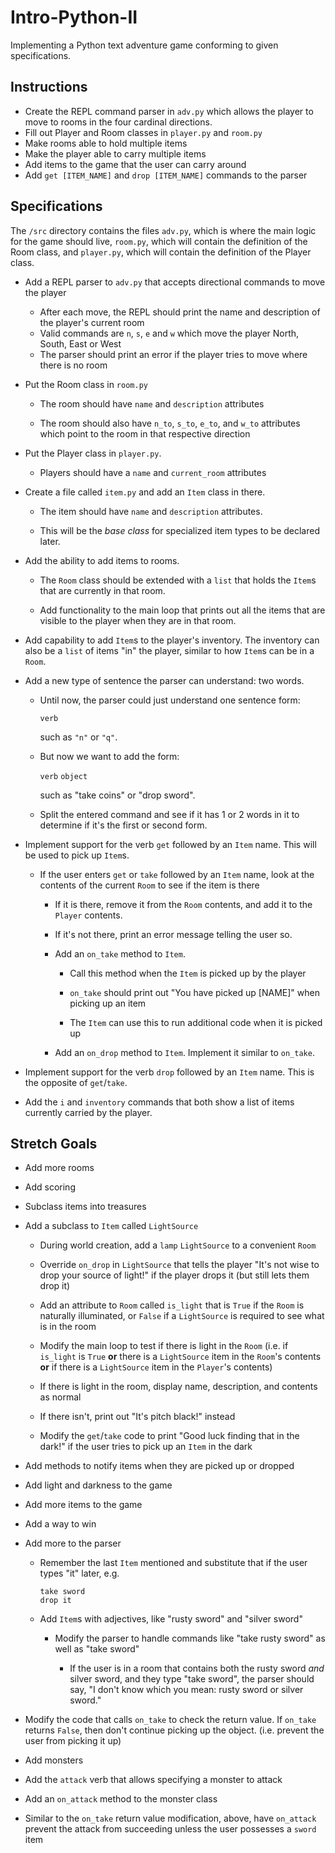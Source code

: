 # Intro-Python-II

Implementing a Python text adventure game conforming to given specifications.

## Instructions

* Create the REPL command parser in `adv.py` which allows the player to move to rooms
  in the four cardinal directions.
* Fill out Player and Room classes in `player.py` and `room.py`
* Make rooms able to hold multiple items
* Make the player able to carry multiple items
* Add items to the game that the user can carry around
* Add `get [ITEM_NAME]` and `drop [ITEM_NAME]` commands to the parser

## Specifications

The `/src` directory contains the files `adv.py`, which is where the main logic for the game should live, `room.py`, which will contain the definition of the Room class, and `player.py`, which will contain the definition of the Player class.


* Add a REPL parser to `adv.py` that accepts directional commands to move the player
  * After each move, the REPL should print the name and description of the player's current room
  * Valid commands are `n`, `s`, `e` and `w` which move the player North, South, East or West
  * The parser should print an error if the player tries to move where there is no room

* Put the Room class in `room.py`

  * The room should have `name` and `description` attributes

  * The room should also have `n_to`, `s_to`, `e_to`, and `w_to` attributes
    which point to the room in that respective direction

* Put the Player class in `player.py`.
  * Players should have a `name` and `current_room` attributes


* Create a file called `item.py` and add an `Item` class in there.

  * The item should have `name` and `description` attributes.

  * This will be the _base class_ for specialized item types to be declared
    later.

* Add the ability to add items to rooms.

  * The `Room` class should be extended with a `list` that holds the `Item`s
    that are currently in that room.

  * Add functionality to the main loop that prints out all the items that are
    visible to the player when they are in that room.

* Add capability to add `Item`s to the player's inventory. The inventory can
  also be a `list` of items "in" the player, similar to how `Item`s can be in a
  `Room`.

* Add a new type of sentence the parser can understand: two words.

  * Until now, the parser could just understand one sentence form:

     `verb`

    such as `"n"` or `"q"`.

  * But now we want to add the form:

    `verb` `object`

    such as "take coins" or "drop sword".

  * Split the entered command and see if it has 1 or 2 words in it to determine
    if it's the first or second form.

* Implement support for the verb `get` followed by an `Item` name. This will be
  used to pick up `Item`s.

  * If the user enters `get` or `take` followed by an `Item` name, look at the
    contents of the current `Room` to see if the item is there

     * If it is there, remove it from the `Room` contents, and add it to the
       `Player` contents.

     * If it's not there, print an error message telling the user so.

     * Add an `on_take` method to `Item`.

        * Call this method when the `Item` is picked up by the player

        * `on_take` should print out "You have picked up [NAME]" when picking up an item

        * The `Item` can use this to run additional code when it is picked up

     * Add an `on_drop` method to `Item`. Implement it similar to `on_take`.

* Implement support for the verb `drop` followed by an `Item` name. This is the
  opposite of `get`/`take`.

* Add the `i` and `inventory` commands that both show a list of items currently
  carried by the player.

## Stretch Goals

* Add more rooms

* Add scoring

* Subclass items into treasures

* Add a subclass to `Item` called `LightSource`

  * During world creation, add a `lamp` `LightSource` to a convenient `Room`

  * Override `on_drop` in `LightSource` that tells the player "It's not wise to
  drop your source of light!" if the player drops it (but still lets them drop
  it)

  * Add an attribute to `Room` called `is_light` that is `True` if the `Room` is
  naturally illuminated, or `False` if a `LightSource` is required to see what
  is in the room

  * Modify the main loop to test if there is light in the `Room` (i.e. if
    `is_light` is `True` **or** there is a `LightSource` item in the `Room`'s
    contents **or** if there is a `LightSource` item in the `Player`'s contents)

  * If there is light in the room, display name, description, and contents as
    normal

  * If there isn't, print out "It's pitch black!" instead

  * Modify the `get`/`take` code to print "Good luck finding that in the dark!" if
  the user tries to pick up an `Item` in the dark

* Add methods to notify items when they are picked up or dropped

* Add light and darkness to the game

* Add more items to the game

* Add a way to win

* Add more to the parser

  * Remember the last `Item` mentioned and substitute that if the user types
    "it" later, e.g.

    ```
    take sword
    drop it
    ```

  * Add `Item`s with adjectives, like "rusty sword" and "silver sword"

    * Modify the parser to handle commands like "take rusty sword" as well as
      "take sword"

      * If the user is in a room that contains both the rusty sword _and_ silver
        sword, and they type "take sword", the parser should say, "I don't know
        which you mean: rusty sword or silver sword."

* Modify the code that calls `on_take` to check the return value. If `on_take`
  returns `False`, then don't continue picking up the object. (i.e. prevent the
  user from picking it up)

* Add monsters

* Add the `attack` verb that allows specifying a monster to attack

* Add an `on_attack` method to the monster class

* Similar to the `on_take` return value modification, above, have `on_attack`
  prevent the attack from succeeding unless the user possesses a `sword` item
